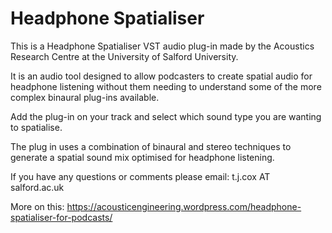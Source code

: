 # Headphone Spatialiser

This is a Headphone Spatialiser VST audio plug-in made by the Acoustics Research Centre at the University of Salford University.

It is an audio tool designed to allow podcasters to create spatial audio for headphone listening without them needing to understand some of the more complex binaural plug-ins available.

Add the plug-in on your track and select which sound type you are wanting to spatialise.

The plug in uses a combination of binaural and stereo techniques to generate a spatial sound mix optimised for headphone listening.

If you have any questions or comments please email: t.j.cox AT salford.ac.uk

More on this: https://acousticengineering.wordpress.com/headphone-spatialiser-for-podcasts/
